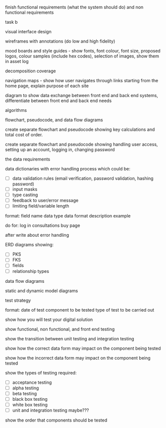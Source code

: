 finish functional requirements (what the system should do) and non functional requirements 

task b

visual interface design

wireframes with annotations (do low and high fidelity)

mood boards and style guides - show fonts, font colour, font size, proposed logos, colour samples (include hex codes), selection of images, show them in asset log

decomposition coverage

navigation maps - show how user navigates through links starting from the home page, explain purpose of each site

diagram to show data exchange between front end and back end systems, differentiate between front end and back end needs

algorithms

flowchart, pseudocode, and data flow diagrams 

create separate flowchart and pseudocode showing key calculations and total cost of order.

create separate flowchart and pseudocode showing handling user access, setting up an account, logging in, changing password

the data requirements 

data dictionaries with error handling process which could be:
- [ ] data validation rules (email verification, password validation, hashing password)
- [ ] input masks
- [ ] type casting 
- [ ] feedback to user/error message
- [ ] limiting field/variable length

format:
field name
data type
data format
description
example

do for:
log in
consultations
buy page

after write about error handling

ERD diagrams showing:
- [ ] PKS
- [ ] FKS
- [ ] fields 
- [ ] relationship types

data flow diagrams

static and dynamic model diagrams 

test strategy

format:
date of test
component to be tested
type of test to be carried out


show how you will test your digital solution

show functional, non functional, and front end testing

show the transition between unit testing and integration testing

show how the correct data form may impact on the component being tested

show how the incorrect data form may impact on the component being tested

show the types of testing required:
- [ ] acceptance testing
- [ ] alpha testing
- [ ] beta testing
- [ ] black box testing
- [ ] white box testing 
- [ ] unit and integration testing maybe???

show the order that components should be tested

